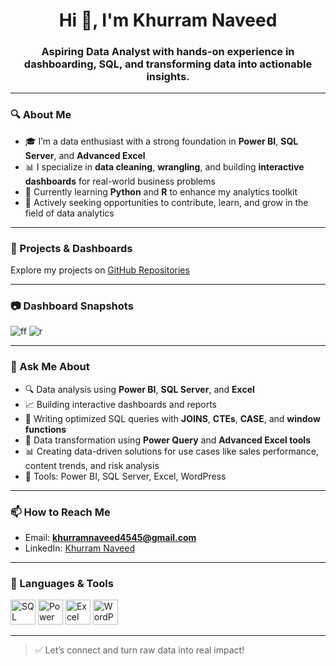 <h1 align="center">Hi 👋, I'm Khurram Naveed</h1>

<h3 align="center">Aspiring Data Analyst with hands-on experience in dashboarding, SQL, and transforming data into actionable insights.</h3>

---

### 🔍 About Me

- 🎓 I’m a data enthusiast with a strong foundation in **Power BI**, **SQL Server**, and **Advanced Excel**
- 📊 I specialize in **data cleaning**, **wrangling**, and building **interactive dashboards** for real-world business problems
- 🌱 Currently learning **Python** and **R** to enhance my analytics toolkit
- 🚀 Actively seeking opportunities to contribute, learn, and grow in the field of data analytics

---

### 💼 Projects & Dashboards

Explore my projects on [GitHub Repositories](https://github.com/Khurramnaveed3233?tab=repositories)

---

### 📷 Dashboard Snapshots

![ff](https://github.com/user-attachments/assets/38666a66-ff45-41cb-a65d-90ff784fd47e)
![r](https://github.com/user-attachments/assets/99f6b5b2-d02e-4aff-9099-4a0a665cf73e)


---

### 💬 Ask Me About

- 🔍 Data analysis using **Power BI**, **SQL Server**, and **Excel**
- 📈 Building interactive dashboards and reports
- 🧠 Writing optimized SQL queries with **JOINS**, **CTEs**, **CASE**, and **window functions**
- 🧹 Data transformation using **Power Query** and **Advanced Excel tools**
- 📊 Creating data-driven solutions for use cases like sales performance, content trends, and risk analysis
- 🧰 Tools: Power BI, SQL Server, Excel, WordPress

---

### 📫 How to Reach Me

- Email: **khurramnaveed4545@gmail.com**
- LinkedIn: [Khurram Naveed](https://www.linkedin.com/in/khurram-naveed-0083851aa/)

---

### 🧰 Languages & Tools

<p align="left">
  <a href="https://www.microsoft.com/en-us/sql-server" target="_blank"><img src="https://www.svgrepo.com/show/303229/microsoft-sql-server-logo.svg" alt="SQL Server" width="40" height="40"/></a>
  <a href="https://powerbi.microsoft.com/" target="_blank"><img src="https://img.icons8.com/color/48/000000/power-bi.png" alt="Power BI" width="40" height="40"/></a>
  <a href="https://www.microsoft.com/en/microsoft-365/excel" target="_blank"><img src="https://img.icons8.com/color/48/000000/microsoft-excel-2019--v1.png" alt="Excel" width="40" height="40"/></a>
  <a href="https://wordpress.com/" target="_blank"><img src="https://img.icons8.com/color/48/000000/wordpress.png" alt="WordPress" width="40" height="40"/></a>
</p>

---

> ✅ Let’s connect and turn raw data into real impact!
